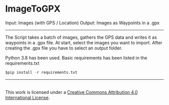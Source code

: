 # ImageToGPX
Input: Images (with GPS / Location) Output: Images as Waypoints in a .gpx

***

The Script takes a batch of images, gathers the GPS data and writes it as waypoints in a .gpx file. At start, select the images you want to import. After creating the .gpx file you have to select an output folder.

Python 3.8 has been used. Basic requirements has been listed in the requirements.txt
```python
$pip install -r requirements.txt
```

***

<a rel="license" href="http://creativecommons.org/licenses/by/4.0/"></a><br />This work is licensed under a <a rel="license" href="http://creativecommons.org/licenses/by/4.0/">Creative Commons Attribution 4.0 International License</a>.

